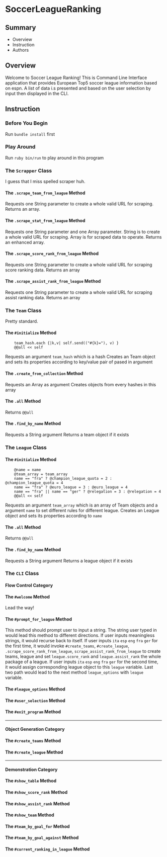 # SoccerLeagueRanking

## Summary
* Overview
* Instruction
* Authors

## Overview

Welcome to Soccer League Ranking! This is Command Line Interface application that provides European Top5 soccer league information based on espn. A list of data i.s presented and based on the user selection by input then displayed in the CLI.

## Instruction

### Before You Begin

Run `bundle install` first

### Play Around

Run `ruby bin/run` to play around in this program

### The `Scrapper` Class

I guess that I miss spelled scraper huh.

#### The `.scrape_team_from_league` Method

Requests one String parameter to create a whole valid URL for scraping.
Returns an array.

#### The `.scrape_stat_from_league` Method

Requests one String parameter and one Array parameter. String is to create a whole valid URL for scraping. Array is for scraped data to operate.
Returns an enhanced array.

#### The `.scrape_score_rank_from_league` Method

Requests one String parameter to create a whole valid URL for scraping score ranking data.
Returns an array

#### The `.scrape_assist_rank_from_league` Method

Requests one String parameter to create a whole valid URL for scraping assist ranking data.
Returns an array

### The `Team` Class

Pretty standard.

#### The `#initialize` Method
```
    team_hash.each {|k,v| self.send(("#{k}="), v) }
    @@all << self
```
Requests an argument `team_hash` which is a hash
Creates an Team object and sets its properties according to key/value pair of pased in argument

#### The `.create_from_collection` Method
Requests an Array as argument
Creates objects from every hashes in this array

#### The `.all` Method
Returns `@@all`

#### The `.find_by_name` Method
Requests a String argument
Returns a team object if it exists


### The `League` Class

#### The `#initialize` Method
```
    @name = name
    @team_array = team_array
    name == "fra" ? @champion_league_quota = 2 : @champion_league_quota = 4
    name == "fra" ? @euro_league = 3 : @euro_league = 4
    name == "fra" || name == "ger" ? @relegation = 3 : @relegation = 4
    @@all << self
```
Requests an argument `team_array` which is an array of Team objects and a argument `name` to set different rules for different league.
Creates an League object and sets its properties according to `name`

#### The `.all` Method
Returns `@@all`

#### The `.find_by_name` Method
Requests a String argument
Returns a league object if it exists

### The `CLI` Class

#### Flow Control Category

#### The `#welcome` Method

Lead the way!

#### The `#prompt_for_league` Method

This method should prompt user to input a string.
The string user typed in would lead this method to different directions.
If user inputs meaningless strings, it would recurse back to itself.
If user inputs `ita` `esp` `eng` `fra` `ger` for the first time, it would invoke `#create_teams`, `#create_league`, `.scrape_score_rank_from_league`, `scrape_assist_rank_from_league` to create teams, league and set `league.score_rank` and `league.assist_rank` the whole package of a league.
If user inputs  `ita` `esp` `eng` `fra` `ger` for the second time, it would assign corresponding league object to this `league` variable.
Last two path would lead to the next method `league_options` with `league` variable.

#### The `#league_options` Method
#### The `#user_selection` Method
#### The `#exit_program` Method

***

#### Object Generation Category

#### The `#create_teams` Method
#### The `#create_league` Method

***

#### Demonstration Category

#### The `#show_table` Method
#### The `#show_score_rank` Method
#### The `#show_assist_rank` Method
#### The `#show_team` Method
#### The `#team_by_goal_for` Method
#### The `#team_by_goal_against` Method
#### The `#current_ranking_in_league` Method
